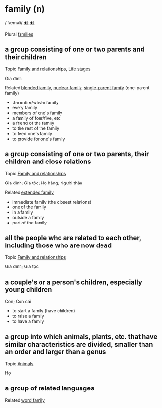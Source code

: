 # family (n)

/ˈfæməli/ [🔊](https://www.oxfordlearnersdictionaries.com/media/english/uk_pron/f/fam/famil/family__gb_1.mp3) [🔊](https://www.oxfordlearnersdictionaries.com/media/english/us_pron/f/fam/famil/family__us_2_rr.mp3)

Plural [families]()

## a group consisting of one or two parents and their children

Topic [Family and relationships](../topics/family-and-relationships.md#family--relationships), [Life stages](../topics/life-stages.md#life-stages)

Gia đình

Related [blended family](../b/blended-family-n.md#a-family-consists-of-two-people-and-their-children-from-their-own-relationship-and-from-previous-one), [nuclear family](../n/nuclear-family-n.md#a-family-that-consists-of-father-mother-and-children-when-it-is-thought-of-as-a-unit-of-society), [single-parent family](../s/single-parent-family-n.md#a-family-headed-by-an-individual-typically-used-to-describe-an-unmarried-parent-due-to-choice-divorce-or-the-death-of-a-spouse) (one-parent family)

- the entire/whole family
- every family
- members of one's family
- a family of four/five, etc.
- a friend of the family
- to the rest of the family
- to feed one's family
- to provide for one's family

## a group consisting of one or two parents, their children and close relations

Topic [Family and relationships](../topics/family-and-relationships.md#family--relationships)

Gia đình; Gia tộc; Họ hàng; Người thân

Related [extended family](../e/extended-family-n.md#a-family-group-with-a-close-relationship-among-the-members-that-includes-not-only-parents-and-children-but-also-uncles-aunts-grandparents-etc)

- immediate family (the closest relations)
- one of the family
- in a family
- outside a family
- part of the family

## all the people who are related to each other, including those who are now dead

Topic [Family and relationships](../topics/family-and-relationships.md#family--relationships)

Gia đình; Gia tộc

## a couple's or a person's children, especially young children

Con; Con cái

- to start a family (have children)
- to raise a family
- to have a family

## a group into which animals, plants, etc. that have similar characteristics are divided, smaller than an order and larger than a genus

Topic [Animals](../topics/animals.md#animals)

Họ

## a group of related languages

Related [word family]()